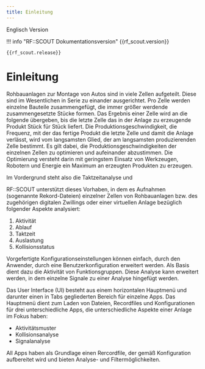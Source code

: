 ```yaml
---
title: Einleitung
---
```


Englisch Version

!!! info "RF::SCOUT Dokumentationsversion"
    {{rf_scout.version}}

    {{rf_scout.release}}

# Einleitung
Rohbauanlagen zur Montage von Autos sind in viele Zellen aufgeteilt. Diese sind im Wesentlichen in Serie zu einander ausgerichtet. Pro Zelle werden einzelne Bauteile zusammengefügt, die immer größer werdende zusammengesetzte Stücke formen. Das Ergebnis einer Zelle wird an die folgende übergeben, bis die letzte Zelle das in der Anlage zu erzeugende Produkt Stück für Stück liefert. Die Produktionsgeschwindigkeit, die Frequenz, mit der das fertige Produkt die letzte Zelle und damit die Anlage verlässt, wird vom langsamsten Glied, der am langsamsten produzierenden Zelle bestimmt. Es gilt dabei, die Produktionsgeschwindigkeiten der einzelnen Zellen zu optimieren und aufeinander abzustimmen. Die Optimierung versteht darin mit geringstem Einsatz von Werkzeugen, Robotern und Energie ein Maximum an erzeugten Produkten zu erzeugen.

Im Vordergrund steht also die Taktzeitanalyse und

RF::SCOUT unterstützt dieses Vorhaben, in dem es Aufnahmen (sogenannte Rekord-Dateien) einzelner Zellen von Rohbauanlagen bzw. des zugehörigen digitalen Zwillings oder einer virtuellen Anlage bezüglich folgender Aspekte analysiert:

 1.	Aktivität
 1.	Ablauf
 1.	Taktzeit
 1.	Auslastung
 1. Kollisionsstatus

Vorgefertigte Konfigurationseinstellungen können einfach, durch den Anwender, durch eine Benutzerkonfiguration erweitert werden. Als Basis dient dazu die Aktivität von Funktionsgruppen. Diese Analyse kann erweitert werden, in dem einzelne Signale zu einer Analyse hingefügt werden.

Das User Interface (UI) besteht aus einem horizontalen Hauptmenü und darunter einen in Tabs gegliederten Bereich für einzelne Apps. Das Hauptmenü dient zum Laden von Dateien, Recordfiles und Konfigurationen für drei unterschiedliche Apps, die unterschiedliche Aspekte einer Anlage im Fokus haben:

- Aktivitätsmuster
- Kollisionsanalyse
- Signalanalyse

All Apps haben als Grundlage einen Rercordfile, der gemäß Konfiguration aufbereitet wird und bieten Analyse- und Filtermöglichkeiten.




